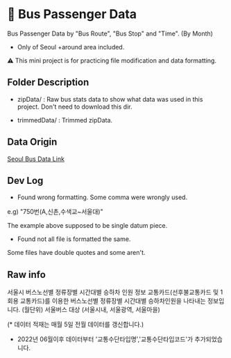 # 🚌 Bus Passenger Data

Bus Passenger Data by "Bus Route", "Bus Stop" and "Time". (By Month)

* Only of Seoul +around area included.

⚠️ This mini project is for practicing file modification and data formatting.

## Folder Description

* zipData/ : Raw bus stats data to show what data was used in this project. Don't need to download this dir.

* trimmedData/ : Trimmed zipData.

## Data Origin

[Seoul Bus Data Link](http://data.seoul.go.kr/dataList/OA-12913/S/1/datasetView.do)

## Dev Log

* Found wrong formatting. Some comma were wrongly used.

e.g) "750번(A,신촌,수색교~서울대)"

The example above supposed to be single datum piece.

* Found not all file is formatted the same. 

Some files have double quotes and some aren't.

## Raw info

서울시 버스노선별 정류장별 시간대별 승하차 인원 정보
교통카드(선후불교통카드 및 1회용 교통카드)를 이용한 버스노선별 정류장별 시간대별 승하차인원을 나타내는 정보입니다. (월단위) 서울버스 대상 (서울시내, 서울광역, 서울마을)

(* 데이터 적재는 매월 5일 전월 데이터를 갱신합니다.)
* 2022년 06월이후 데이터부터 '교통수단타입명','교통수단타입코드'가 추가되었습니다.
